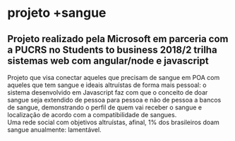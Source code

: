 <h1>projeto +sangue</h1>
<h2>Projeto realizado pela Microsoft em parceria com a PUCRS no Students to business 2018/2 trilha sistemas web com angular/node e javascript</h2>
<p>Projeto que visa conectar aqueles que precisam de sangue em POA com aqueles que tem sangue e ideais altruístas de forma mais pessoal: o sistema desenvolvido em Javascript faz com que o conceito de doar sangue seja extendido de pessoa para pessoa e não de pessoa a bancos de sangue, demonstrando o perfil de quem vai receber o sangue e localização de acordo com a compatibilidade de sangues.<br>
Uma rede social com objetivos altruístas, afinal, 1% dos brasileiros doam sangue anualmente: lamentável.</p>
